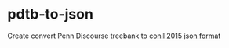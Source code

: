 # pdtb-to-json
Create convert Penn Discourse treebank to [conll 2015 json format](https://nbviewer.jupyter.org/github/attapol/conll15st/blob/master/tutorial/tutorial.ipynb)
